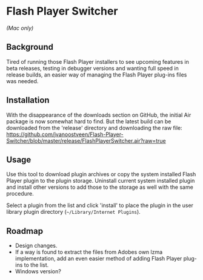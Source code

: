 Flash Player Switcher
=============

*(Mac only)*

Background
--------------

Tired of running those Flash Player installers to see upcoming features in beta releases, testing in debugger versions and wanting full speed in release builds, an easier way of managing the Flash Player plug-ins files was needed.

Installation
------------
With the disappearance of the downloads section on GitHub, the initial Air package is now somewhat hard to find.
But the latest build can be downloaded from the 'release' directory and downloading the raw file:
https://github.com/jvanoostveen/Flash-Player-Switcher/blob/master/release/FlashPlayerSwitcher.air?raw=true

Usage
-------

Use this tool to download plugin archives or copy the system installed Flash Player plugin to the plugin storage. Uninstall current system installed plugin and install other versions to add those to the storage as well with the same procedure.

Select a plugin from the list and click 'install' to place the plugin in the user library plugin directory (`~/Library/Internet Plugins`).

Roadmap
-----------

 * Design changes.
 * If a way is found to extract the files from Adobes own lzma implementation, add an even easier method of adding Flash Player plug-ins to the list.
 * Windows version?
